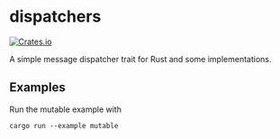 # dispatchers

[![Crates.io](https://img.shields.io/crates/v/dispatchers.svg)](https://crates.io/crates/dispatchers)

A simple message dispatcher trait for Rust and some implementations.

## Examples

Run the mutable example with

```
cargo run --example mutable
```
